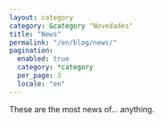 ```yaml
---
layout: category
category: &category "Novedades"
title: "News"
permalink: "/en/blog/news/"
pagination:
  enabled: true
  category: *category
  per_page: 3
  locale: "en"
---
```


These are the most news of... anything.
